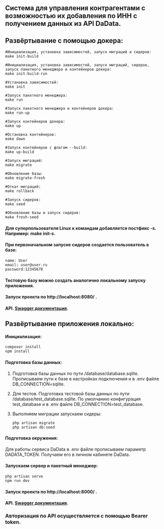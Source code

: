 ## Cистема для управления контрагентами с возможностью их добавления по ИНН с получением данных из API DaData.

## Развёртывание с помощью докера:
    #Инициализация, установка зависимостей, запуск миграций и сидеров:
    make init-build

    #Инициализация, установка зависимостей, запуск миграций, сидеров, запуск пакетного менеджера и контейнеров докера:
    make init-build-run

    #Установка зависимостей:
    make init    

    #Запуск пакетного менеджера:
    make run

    #Запуск пакетного менеджера и контейнеров докера:
    make run-up

    #Запуск контейнеров докера:
    make up

    #Остановка контейнеров:
    make down

    #Запуск контейнеров c флагом --build:
    make up-build

    #Запуск миграций:
    make migrate

    #Обновление базы:
    make migrate-fresh
    
    #Откат миграций:
    make rollback
    
    #Запуск сидеров:
    make seed    

    #Обновление базы и запуск сидеров:
    make fresh-seed 

#### Для суперпользователя Linux к командам добавляется постфикс -s. Например: make init-s.
#### При первоначальном запуске сидеров создается пользователь в базе: 
    name: User
    email: user@user.ru
    password:12345678
#### Тестовую базу можно создать аналогично локальному запуску приложения.
#### Запуск проекта по http://localhost:8080/ .
#### API. [Swagger документация](http://localhost:8080/api/documentation).

## Развёртывание приложения локально:
#### Инициализация:

    composer install
    npm install

#### Подготовка базы данных:

1. Подготовка базы данных по пути /database/database.sqlite. Прописываем пути к базе в настройках подключения и в .env файле  DB_CONNECTION=sqlite.
2. Для тестов. Подготовка тестовой базы данных по пути /database/test_database.sqlite. По умолчанию конфигурация test_database и в .env файле DB_CONNECTION=test_database.
3. Выполняем миграции запускаем сидеры:

    ```
    php artisan migrate
    php artisan db:seed
    ```
#### Подготовка окружения: 

  Для работы сервиса DaData в .env файле прописываем параметр DADATA_TOKEN. Получаем его в личном кабинете DaData.

#### Запускаем сервер и пакетный менеджер:

    php artisan serve
    npm run dev

#### Запуск проекта по http://localhost:8000/ .

#### API. [Swagger документация](http://localhost:8000/api/documentation).
### Авторизация по API осуществляется с помощью Bearer token.




